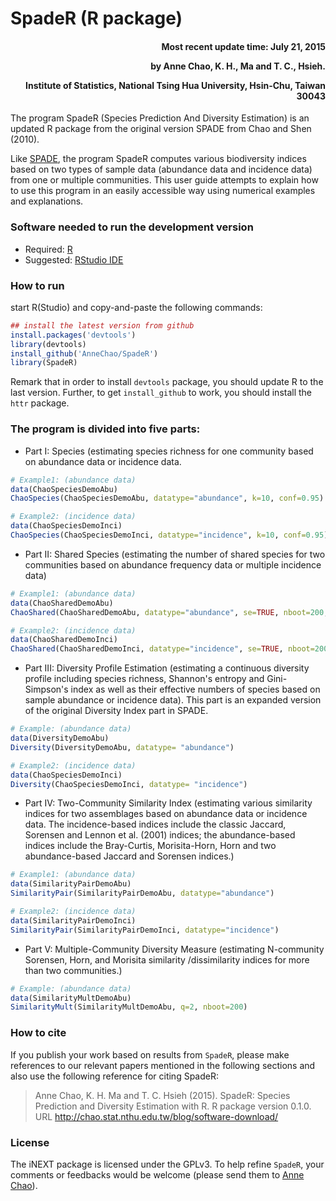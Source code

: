 <!-- README.md is generated from README.Rmd. Please edit that file -->



SpadeR (R package)
=====
<h4 style="text-align: right;">Most recent update time: July 21, 2015    

by Anne Chao, K. H., Ma and T. C., Hsieh.

Institute of Statistics, National Tsing Hua University, Hsin-Chu, Taiwan 30043</h4>


The program SpadeR (Species Prediction And Diversity Estimation) is an updated R package from the original version SPADE from Chao and Shen (2010).

Like [SPADE](http://chao.stat.nthu.edu.tw/blog/software-download/spade/), the program SpadeR computes various biodiversity indices based on two types of sample data (abundance data and incidence data) from one or multiple communities. This user guide attempts to explain how to use this program in an easily accessible way using numerical examples and explanations.


### Software needed to run the development version

-   Required: [R](http://cran.rstudio.com/)
-   Suggested: [RStudio IDE](http://www.rstudio.com/ide/download/)

### How to run
start R(Studio) and copy-and-paste the following commands:


```r
## install the latest version from github
install.packages('devtools')
library(devtools)
install_github('AnneChao/SpadeR')
library(SpadeR)
```

Remark that in order to install `devtools` package, you should update R
to the last version. Further, to get `install_github` to work, you
should install the `httr` package.

### The program is divided into five parts:

- Part I: Species (estimating species richness for one community based on abundance data or incidence data.


```r
# Example1: (abundance data)
data(ChaoSpeciesDemoAbu)
ChaoSpecies(ChaoSpeciesDemoAbu, datatype="abundance", k=10, conf=0.95)

# Example2: (incidence data)
data(ChaoSpeciesDemoInci)
ChaoSpecies(ChaoSpeciesDemoInci, datatype="incidence", k=10, conf=0.95) 

```

- Part II: Shared Species (estimating the number of shared species for two communities based on abundance frequency data or multiple incidence data)

```r
# Example1: (abundance data)
data(ChaoSharedDemoAbu)
ChaoShared(ChaoSharedDemoAbu, datatype="abundance", se=TRUE, nboot=200, conf=0.95) 

# Example2: (incidence data)
data(ChaoSharedDemoInci)
ChaoShared(ChaoSharedDemoInci, datatype="incidence", se=TRUE, nboot=200, conf=0.95) 

```

- Part III: Diversity Profile Estimation (estimating a continuous diversity profile including species richness, Shannon's entropy and Gini-Simpson's index as well as their effective numbers of species based on sample abundance or incidence data). This part is an expanded version of the original Diversity Index part in SPADE. 

```r
# Example: (abundance data)
data(DiversityDemoAbu)
Diversity(DiversityDemoAbu, datatype= "abundance")

# Example2: (incidence data)
data(ChaoSpeciesDemoInci)
Diversity(ChaoSpeciesDemoInci, datatype= "incidence")

```

- Part IV: Two-Community Similarity Index (estimating various similarity indices for two assemblages based on abundance data or incidence data. The incidence-based indices include the classic Jaccard, Sorensen and Lennon et al. (2001) indices; the abundance-based indices include the Bray-Curtis, Morisita-Horn, Horn and two abundance-based Jaccard and Sorensen indices.)


```r
# Example1: (abundance data)
data(SimilarityPairDemoAbu)
SimilarityPair(SimilarityPairDemoAbu, datatype="abundance")

# Example2: (incidence data)
data(SimilarityPairDemoInci)
SimilarityPair(SimilarityPairDemoInci, datatype="incidence")
```

- Part V: Multiple-Community Diversity Measure (estimating N-community Sorensen, Horn, and Morisita similarity /dissimilarity indices for more than two communities.)


```r
# Example: (abundance data)
data(SimilarityMultDemoAbu)
SimilarityMult(SimilarityMultDemoAbu, q=2, nboot=200)
```



### How to cite

If you publish your work based on results from `SpadeR`, please make references to our relevant papers mentioned in the following sections and also use the following reference for citing SpadeR:

> Anne Chao, K. H. Ma and T. C. Hsieh (2015). SpadeR: Species Prediction and Diversity Estimation with R. R package version 0.1.0. URL http://chao.stat.nthu.edu.tw/blog/software-download/

### License

The iNEXT package is licensed under the GPLv3. To help refine `SpadeR`, your comments or feedbacks would be welcome (please send them to [Anne Chao](chao@stat.nthu.edu.tw)).

